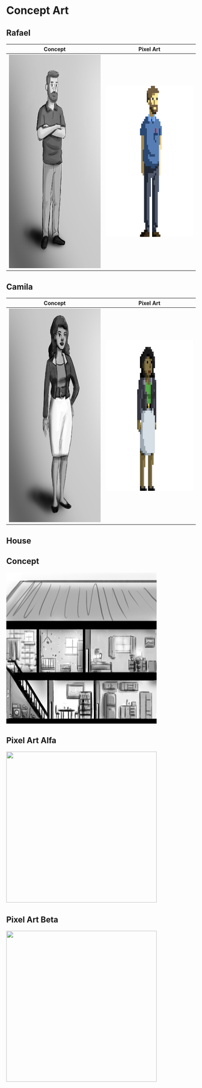 # Concept Art

## Rafael

Concept | Pixel Art
--------- | ------
<img src="https://github.com/jogosifpr/devlife/blob/master/illustration/characters/concept/rafael.png" width="400" height="566"/> | <img src="https://github.com/jogosifpr/devlife/blob/master/illustration/characters/pixelArt/rafaelPixel_red.png" width="400" height="400"/>

## Camila

Concept | Pixel Art
--------- | ------
<img src="https://github.com/jogosifpr/devlife/blob/master/illustration/characters/concept/camila.png" width="400" height="566"/> | <img src="https://github.com/jogosifpr/devlife/blob/master/illustration/characters/pixelArt/camilaPixel_red.png" width="400" height="400"/>

## House

Concept 
---------
<img src="https://github.com/jogosifpr/devlife/blob/master/illustration/house/concept/house.jpg" width="400" height="400"/>

Pixel Art Alfa
--------- 
<img src="https://github.com/jogosifpr/devlife/blob/master/illustration/house/concept/house_alfa.jpg" width="400" height="400"/>

Pixel Art Beta
--------- 
<img src="https://github.com/jogosifpr/devlife/blob/master/illustration/house/concept/house_beta.jpg" width="400" height="400"/>
